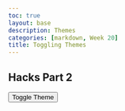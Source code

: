 ```yaml
---
toc: true
layout: base
description: Themes
categories: [markdown, Week 20]
title: Toggling Themes
---
```

## Hacks Part 2

<head>
    <meta charset="UTF-8">
    <link rel="stylesheet" href="assets/css/theme1.css">
    <link rel="stylesheet" href="assets/css/theme2.css">
    <link rel="stylesheet" href="assets/css/theme3.css" id="theme-link">
</head>
<body>
    <button id="theme-toggle">Toggle Theme</button>
    <script>
        const toggleButton = document.querySelector('#theme-toggle');
        const themeLink = document.querySelector('#theme-link');
        toggleButton.addEventListener('click', () => {
            if (themeLink.getAttribute('href') === 'assets/css/theme1.css') {
                themeLink.setAttribute('href', 'assets/css/theme2.css');
            } else if (themeLink.getAttribute('href') === 'assets/css/theme2.css') {
                themeLink.setAttribute('href', 'assets/css/theme3.css');
            } else {
                themeLink.setAttribute('href', 'assets/css/theme1.css');
            }
        });
    </script>
</body>